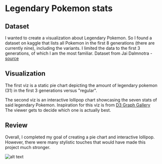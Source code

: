 # Legendary Pokemon stats

## Dataset
I wanted to create a visualization about Legendary Pokemon. So I found a dataset on kaggle that lists all Pokemon in the first 8 generations (there are currently nine), including the variants. I limited the data to the first 3 generations, of which I am the most familiar. 
Dataset from Jai Dalmnotra - [source](https://www.kaggle.com/datasets/jaidalmotra/pokemon-dataset) 

## Visualization
The first viz is a static pie chart depicting the amount of legendary pokemon (31) in the first 3 generations versus "regular". 

The second viz is an interactive lollipop chart showcasing the seven stats of said legendary Pokemon. Inspiration for this viz is from [D3 Graph Gallery](https://d3-graph-gallery.com/graph/lollipop_button_data_csv.html) 
The viewer gets to decide which one is actually best.

## Review
Overall, I completed my goal of creating a pie chart and interactive lollipop. However, there were many stylistic touches that would have made this project much stronger. 

![alt text](https://www.markdownguide.org/assets/images/tux.png)

